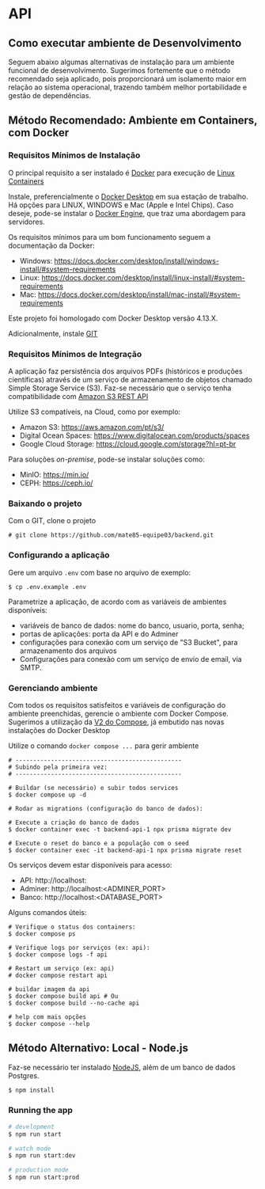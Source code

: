 # API

## Como executar ambiente de Desenvolvimento

Seguem abaixo algumas alternativas de instalação para um ambiente funcional de desenvolvimento. Sugerimos fortemente que o método recomendado seja aplicado, pois proporcionará um isolamento maior em relação ao sistema operacional, trazendo também melhor portabilidade e gestão de dependências.

## Método Recomendado: Ambiente em Containers, com Docker

### Requisitos Mínimos de Instalação

O principal requisito a ser instalado é [Docker](https://docker.com) para execução de [Linux Containers](https://www.redhat.com/en/topics/containers)

Instale, preferencialmente o [Docker Desktop](https://www.docker.com/products/docker-desktop/) em sua estação de trabalho. Há opções para LINUX, WINDOWS e Mac (Apple e Intel Chips). Caso deseje, pode-se instalar o [Docker Engine](https://docs.docker.com/engine/install/), que traz uma abordagem para servidores. 

Os requisitos mínimos para um bom funcionamento seguem a documentação da Docker:

* Windows: https://docs.docker.com/desktop/install/windows-install/#system-requirements
* Linux: https://docs.docker.com/desktop/install/linux-install/#system-requirements
* Mac: https://docs.docker.com/desktop/install/mac-install/#system-requirements

Este projeto foi homologado com Docker Desktop versão 4.13.X.

Adicionalmente, instale [GIT](https://git-scm.com/downloads)

### Requisitos Mínimos de Integração

A aplicação faz persistência dos arquivos PDFs (históricos e produções científicas) através de um serviço de armazenamento de objetos chamado Simple Storage Service (S3). Faz-se necessário que o serviço tenha compatibilidade com [Amazon S3 REST API](https://docs.aws.amazon.com/AmazonS3/latest/API/Welcome.html)

Utilize S3 compatíveis, na Cloud, como por exemplo:

* Amazon S3: https://aws.amazon.com/pt/s3/
* Digital Ocean Spaces: https://www.digitalocean.com/products/spaces
* Google Cloud Storage: https://cloud.google.com/storage?hl=pt-br

Para soluções *on-premise*, pode-se instalar soluções como:

- MinIO: https://min.io/
- CEPH: https://ceph.io/

### Baixando o projeto

Com o GIT, clone o projeto

```
# git clone https://github.com/mate85-equipe03/backend.git
```

### Configurando a aplicação

Gere um arquivo `.env` com base no arquivo de exemplo: 

```
$ cp .env.example .env
```

Parametrize a aplicação, de acordo com as variáveis de ambientes disponíveis:

* variáveis de banco de dados: nome do banco, usuario, porta, senha;
* portas de aplicações: porta da API e do Adminer
* configurações para conexão com um serviço de "S3 Bucket", para armazenamento dos arquivos
* Configurações para conexão com um serviço de envio de email, via SMTP.

### Gerenciando ambiente

Com todos os requisitos satisfeitos e variáveis de configuração do ambiente preenchidas, gerencie o ambiente com Docker Compose. Sugerimos a utilização da [V2 do Compose](https://docs.docker.com/compose/compose-v2/), já embutido nas novas instalações do Docker Desktop

Utilize o comando `docker compose ...` para gerir ambiente

```
# -----------------------------------------------
# Subindo pela primeira vez:
# -----------------------------------------------

# Buildar (se necessário) e subir todos services
$ docker compose up -d

# Rodar as migrations (configuração do banco de dados):

# Execute a criação do banco de dados
$ docker container exec -t backend-api-1 npx prisma migrate dev

# Execute o reset do banco e a população com o seed
$ docker container exec -it backend-api-1 npx prisma migrate reset

```

Os serviços devem estar disponíveis para acesso:

* API: http://localhost:<ePORT>
* Adminer: http://localhost:<ADMINER_PORT>
* Banco: http://localhost:<DATABASE_PORT>


Alguns comandos úteis:

```
# Verifique o status dos containers:
$ docker compose ps

# Verifique logs por serviços (ex: api):
$ docker compose logs -f api

# Restart um serviço (ex: api)
# docker compose restart api

# buildar imagem da api
$ docker compose build api # Ou
$ docker compose build --no-cache api

# help com mais opções
$ docker compose --help
```

## Método Alternativo: Local - Node.js

Faz-se necessário ter instalado [NodeJS](https://nodejs.org/en/), além de um banco de dados Postgres.

```bash
$ npm install
```

### Running the app

```bash
# development
$ npm run start

# watch mode
$ npm run start:dev

# production mode
$ npm run start:prod
```

